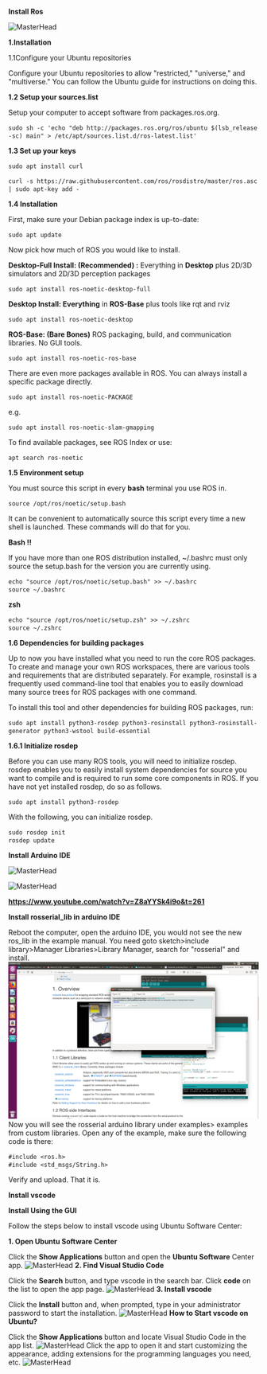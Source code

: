**Install Ros**

![MasterHead](https://media.licdn.com/dms/image/D5612AQGAh7Y8yCgjOg/article-cover_image-shrink_720_1280/0/1674818999890?e=2147483647&v=beta&t=3oVv2l3vFBiHVwNZdVPxGWqsnFO4CrW3fGixox_7l4c)

**1.Installation**

1.1Configure your Ubuntu repositories

Configure your Ubuntu repositories to allow "restricted," "universe," and "multiverse." You can follow the Ubuntu guide for instructions on doing this. 

**1.2 Setup your sources.list**

Setup your computer to accept software from packages.ros.org. 

```
sudo sh -c 'echo "deb http://packages.ros.org/ros/ubuntu $(lsb_release -sc) main" > /etc/apt/sources.list.d/ros-latest.list'
```
**1.3 Set up your keys**
```
sudo apt install curl
```
```
curl -s https://raw.githubusercontent.com/ros/rosdistro/master/ros.asc | sudo apt-key add -
```
**1.4 Installation**

First, make sure your Debian package index is up-to-date: 
```
sudo apt update
```
Now pick how much of ROS you would like to install. 

**Desktop-Full Install: (Recommended) :** Everything in **Desktop** plus 2D/3D simulators and 2D/3D perception packages 
```
sudo apt install ros-noetic-desktop-full
```
**Desktop Install: Everything** in **ROS-Base** plus tools like rqt and rviz
```
sudo apt install ros-noetic-desktop
```
**ROS-Base: (Bare Bones)** ROS packaging, build, and communication libraries. No GUI tools. 
```
sudo apt install ros-noetic-ros-base
```
There are even more packages available in ROS. You can always install a specific package directly. 
```
sudo apt install ros-noetic-PACKAGE
```
e.g.
```
sudo apt install ros-noetic-slam-gmapping
```
To find available packages, see ROS Index or use: 
```
apt search ros-noetic
```
**1.5 Environment setup**

You must source this script in every **bash** terminal you use ROS in. 
```
source /opt/ros/noetic/setup.bash
```
It can be convenient to automatically source this script every time a new shell is launched. These commands will do that for you. 

**Bash !!**

If you have more than one ROS distribution installed, ~/.bashrc must only source the setup.bash for the version you are currently using. 
```
echo "source /opt/ros/noetic/setup.bash" >> ~/.bashrc
source ~/.bashrc
```
**zsh**
```
echo "source /opt/ros/noetic/setup.zsh" >> ~/.zshrc
source ~/.zshrc
```
**1.6 Dependencies for building packages**

Up to now you have installed what you need to run the core ROS packages. To create and manage your own ROS workspaces, there are various tools and requirements that are distributed separately. For example, rosinstall is a frequently used command-line tool that enables you to easily download many source trees for ROS packages with one command. 

To install this tool and other dependencies for building ROS packages, run: 
```
sudo apt install python3-rosdep python3-rosinstall python3-rosinstall-generator python3-wstool build-essential
```
**1.6.1 Initialize rosdep**

Before you can use many ROS tools, you will need to initialize rosdep. rosdep enables you to easily install system dependencies for source you want to compile and is required to run some core components in ROS. If you have not yet installed rosdep, do so as follows. 
```
sudo apt install python3-rosdep
```
With the following, you can initialize rosdep. 
```
sudo rosdep init
rosdep update
```
**Install Arduino IDE**

![MasterHead](https://wiki.arduinodiscord.cc/logo/arduino_logo.gif)

![MasterHead](https://www.robotistan.com/Data/EditorFiles/Urun_bundle/ard1.gif)

**https://www.youtube.com/watch?v=Z8aYYSk4i9o&t=261**

**Install rosserial_lib in arduino IDE**

Reboot the computer, open the arduino IDE, you would not see the new ros_lib in the example manual. You need goto sketch>include library>Manager Libraries>Library Manager, search for "rosserial" and install.
![MasterHead](https://raw.githubusercontent.com/ctsuu/Arduino-in-ROS/master/rosserial_arduino_library.png)
Now you will see the rosserial arduino library under examples> examples from custom libraries. Open any of the example, make sure the following code is there:
```
#include <ros.h>
#include <std_msgs/String.h>
```
Verify and upload. That it is.

**Install vscode**

**Install Using the GUI**

Follow the steps below to install vscode using Ubuntu Software Center:

**1. Open Ubuntu Software Center**

Click the **Show Applications** button and open the **Ubuntu Software** Center app.
![MasterHead](https://phoenixnap.com/kb/wp-content/uploads/2022/05/open-ubuntu-software-center.png)
**2. Find Visual Studio Code**

Click the **Search** button, and type vscode in the search bar. Click **code** on the list to open the app page.
![MasterHead](https://phoenixnap.com/kb/wp-content/uploads/2022/05/find-vscode-in-ubuntu-software-center.png)
**3. Install vscode**

Click the **Install** button and, when prompted, type in your administrator password to start the installation.
![MasterHead](https://phoenixnap.com/kb/wp-content/uploads/2022/05/install-vscode-using-the-gui.png)
**How to Start vscode on Ubuntu?**

Click the **Show Applications** button and locate Visual Studio Code in the app list.
![MasterHead](https://phoenixnap.com/kb/wp-content/uploads/2022/05/open-vscode-ubuntu.png)
Click the app to open it and start customizing the appearance, adding extensions for the programming languages you need, etc.
![MasterHead](https://phoenixnap.com/kb/wp-content/uploads/2022/05/get-started-with-vscode-ubuntu.png)
